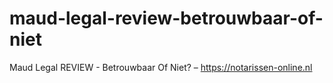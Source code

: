 # maud-legal-review-betrouwbaar-of-niet
Maud Legal REVIEW - Betrouwbaar Of Niet? – https://notarissen-online.nl
